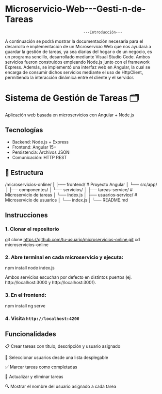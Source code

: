 # Microservicio-Web---Gesti-n-de-Tareas
                                        ---Introducción---
A continuación se podrá mostrar la documentación necesaria para el desarrollo e implementación de un Microservicio Web que nos ayudará a guardar la gestión de tareas, ya sea diarias del hogar o de un negocio, es un programa sencillo, desarrollado mediante Visual Studio Code. Ambos servicios fueron construidos empleando Node.js junto con el framework Express. Además, se implementó una interfaz web en Angular, la cual se encarga de consumir dichos servicios mediante el uso de HttpClient, permitiendo la interacción dinámica entre el cliente y el servidor.

# Sistema de Gestión de Tareas 🗂️

Aplicación web basada en microservicios con Angular + Node.js

##  Tecnologías
- Backend: Node.js + Express
- Frontend: Angular 15+
- Persistencia: Archivos JSON
- Comunicación: HTTP REST

## 📁 Estructura

/microservicios-online/
│
├── frontend/ # Proyecto Angular
│ └── src/app/
│ ├── componentes/
│ └── servicios/
│
├── tareas-service/ # Microservicio de tareas
│ └── index.js
│
├── usuarios-service/ # Microservicio de usuarios
│ └── index.js
│
└── README.md

##  Instrucciones

### 1. Clonar el repositorio

git clone https://github.com/tu-usuario/microservicios-online.git
cd microservicios-online

### 2. Abre terminal en cada microservicio y ejecuta:

npm install
node index.js

Ambos servicios escuchan por defecto en distintos puertos (ej. http://localhost:3000 y http://localhost:3001).

### 3. En el frontend:

npm install
ng serve

### 4. Visita `http://localhost:4200`


## Funcionalidades
📋 Crear tareas con título, descripción y usuario asignado

👥 Seleccionar usuarios desde una lista desplegable

✅ Marcar tareas como completadas

🔄 Actualizar y eliminar tareas

🔍 Mostrar el nombre del usuario asignado a cada tarea


